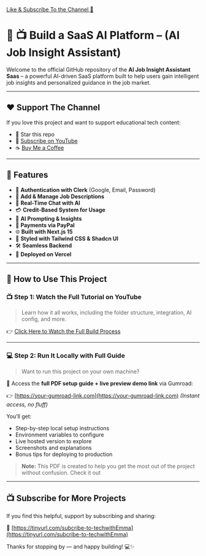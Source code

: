 [Like & Subscribe To the Channel 🎥](https://tinyurl.com/subcribe-to-techwithEmma)

# 🧠 📺 Build a SaaS AI Platform – (AI Job Insight Assistant)

Welcome to the official GitHub repository of the **AI Job Insight Assistant Saas** – a powerful AI-driven SaaS platform built to help users gain intelligent job insights and personalized guidance in the job market.

---

## ❤️ Support The Channel

If you love this project and want to support educational tech content:

- 🌟 Star this repo
- 🎥 [Subscribe on YouTube](https://tinyurl.com/subcribe-to-techwithEmma)
- ☕ [Buy Me a Coffee](https://www.buymeacoffee.com/techwithemmaofficial)

---

## 🌟 Features

- 🔐 **Authentication with Clerk** (Google, Email, Password)
- 📝 **Add & Manage Job Descriptions**
- 💬 **Real-Time Chat with AI**
- 💳 **Credit-Based System for Usage**
- 🤖 **AI Prompting & Insights**
- 💸 **Payments via PayPal**
- 🌐 **Built with Next.js 15**
- 🎨 **Styled with Tailwind CSS & Shadcn UI**
- 🛠️ **Seamless Backend**
- 🚀 **Deployed on Vercel**

---

## 🔧 How to Use This Project

### 📺 Step 1: Watch the Full Tutorial on YouTube

> Learn how it all works, including the folder structure, integration, AI config, and more.

👉 [Click Here to Watch the Full Build Process](https://tinyurl.com/subcribe-to-techwithEmma)

---

### 💻 Step 2: Run It Locally with Full Guide

> Want to run this project on your own machine?

🔐 Access the **full PDF setup guide + live preview demo link** via Gumroad:

👉 [https://your-gumroad-link.com](https://your-gumroad-link.com) _(Instant access, no fluff)_

You’ll get:

- Step-by-step local setup instructions
- Environment variables to configure
- Live hosted version to explore
- Screenshots and explanations
- Bonus tips for deploying to production

> **Note:** This PDF is created to help you get the most out of the project without confusion. Check it out

---

## 📺 Subscribe for More Projects

If you find this helpful, support by subscribing and sharing:

🔗 [https://tinyurl.com/subcribe-to-techwithEmma](https://tinyurl.com/subcribe-to-techwithEmma)

Thanks for stopping by — and happy building! 💻✨
